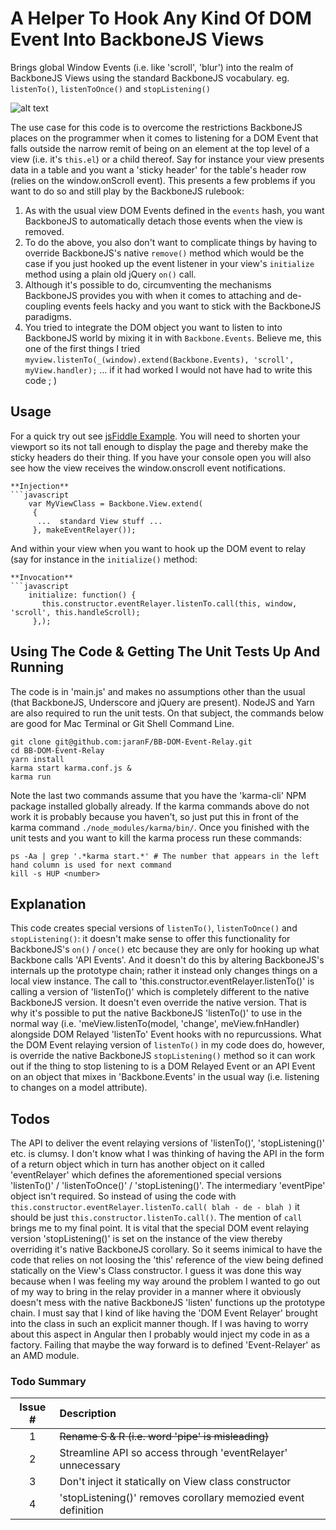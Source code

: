 # A Helper To Hook Any Kind Of DOM Event Into BackboneJS Views
Brings global Window Events (i.e. like 'scroll', 'blur') into the realm of BackboneJS Views using the standard BackboneJS vocabulary. eg. `listenTo()`, `listenToOnce()` and `stopListening()`


![alt text](http://www.currahee.co.uk/media/i/stickyheader-demo.gif "jsFiddle Demo")

The use case for this code is to overcome the restrictions BackboneJS places on the programmer when it comes to listening for a DOM Event that falls outside the narrow remit of being on an element at the top level of a view (i.e. it's `this.el`) or a child thereof. Say for instance your view presents data in a table and you want a 'sticky header' for the table's header row (relies on the window.onScroll event). This presents a few problems if you want to do so and still play by the BackboneJS rulebook:

1. As with the usual view DOM Events defined in the `events` hash, you want BackboneJS to automatically detach those events when the view is removed.
2. To do the above, you also don't want to complicate things by having to override BackboneJS's native `remove()` method which would be the case if you just hooked up the event listener in your view's `initialize` method using a plain old jQuery `on()` call.
3. Although it's possible to do, circumventing the mechanisms BackboneJS provides you with when it comes to attaching and de-coupling events feels hacky and you want to stick with the BackboneJS paradigms.
4. You tried to integrate the DOM object you want to listen to into BackboneJS world by mixing it in with `Backbone.Events`. Believe me, this one of the first things I tried `myview.listenTo(_(window).extend(Backbone.Events), 'scroll', myView.handler);` ... if it had worked I would not have had to write this code ; )

## Usage
For a quick try out see [jsFiddle Example](https://fiddle.jshell.net/jaranF/dqwcxtkm/show/). You will need to shorten your viewport so its not tall enough to display the page and thereby make the sticky headers do their thing. If you have your console open you will also see how the view receives the window.onscroll event notifications.
```
**Injection**
```javascript
    var MyViewClass = Backbone.View.extend(
     {
      ...  standard View stuff ...
     }, makeEventRelayer());
```

And within your view when you want to hook up the DOM event to relay (say for instance in the `initialize()` method:


```
**Invocation**
```javascript
    initialize: function() {
       this.constructor.eventRelayer.listenTo.call(this, window, 'scroll', this.handleScroll);
     },);
```


## Using The Code & Getting The Unit Tests Up And Running
The code is in 'main.js' and makes no assumptions other than the usual (that BackboneJS, Underscore and jQuery are present). NodeJS and Yarn are also required to run the unit tests. On that subject, the commands below are good for Mac Terminal or Git Shell Command Line.
```Shell
git clone git@github.com:jaranF/BB-DOM-Event-Relay.git
cd BB-DOM-Event-Relay
yarn install
karma start karma.conf.js &
karma run
```

Note the last two commands assume that you have the 'karma-cli' NPM package installed globally already. If the karma commands above do not work it is probably because you haven't, so just put this in front of the karma command `./node_modules/karma/bin/`. Once you finished with the unit tests and you want to kill the karma process run these commands:
```Shell
ps -Aa | grep '.*karma start.*' # The number that appears in the left hand column is used for next command
kill -s HUP <number>
```

## Explanation

This code creates special versions of `listenTo()`, `listenToOnce()` and `stopListening()`: it doesn't make sense to offer this functionality for BackboneJS's `on()` / `once()` etc because they are only for hooking up what Backbone calls 'API Events'. And it doesn't do this by altering BackboneJS's internals up the prototype chain; rather it instead only changes things on a local view instance. The call to 'this.constructor.eventRelayer.listenTo()' is calling a version of 'listenTo()' which is completely different to the native BackboneJS version. It doesn't even override the native version. That is why it's possible to put the native BackboneJS 'listenTo()' to use in the normal way (i.e. 'meView.listenTo(model, 'change', meView.fnHandler) alongside DOM Relayed 'listenTo' Event hooks with no repurcussions. What the DOM Event relaying version of `listenTo()` in my code does do, however, is override the native BackboneJS `stopListening()` method so it can work out if the thing to stop listening to is a DOM Relayed Event or an API Event on an object that mixes in 'Backbone.Events' in the usual way (i.e. listening to changes on a model attribute).



## Todos

The API to deliver the event relaying versions of 'listenTo()', 'stopListening()' etc. is clumsy. I don't know what I was thinking of having the API in the form of a return object which in turn has another object on it called 'eventRelayer' which defines the aforementioned special versions 'listenTo()' / 'listenToOnce()' / 'stopListening()'. The intermediary 'eventPipe' object isn't required. So instead of using the code with `this.constructor.eventRelayer.listenTo.call( blah - de - blah )` it should be just `this.constructor.listenTo.call()`. The mention of `call` brings me to my final point. It is vital that the special DOM event relaying version 'stopListening()' is set on the instance of the view thereby overriding it's native BackboneJS corollary. So it seems inimical to have the code that relies on not loosing the 'this' reference of the view being defined statically on the View's Class constructor. I guess it was done this way because when I was feeling my way around the problem I wanted to go out of my way to bring in the relay provider in a manner where it obviously doesn't mess with the native BackboneJS 'listen' functions up the prototype chain. I must say that I kind of like having the 'DOM Event Relayer' brought into the class in such an explicit manner though. If I was having to worry about this aspect in Angular then I probably would inject my code in as a factory. Failing that maybe the way forward is to defined 'Event-Relayer' as an AMD module.

### Todo Summary

| Issue #       | Description                                                   |
| :-----------: |:--------------------------------------------------------------|
|      1        | ~~Rename S & R (i.e. word 'pipe' is misleading)~~                 |
|      2        | Streamline API so access through 'eventRelayer' unnecessary   |
|      3        | Don't inject it statically on View class constructor          |
|      4        | 'stopListening()' removes corollary memozied event definition |




